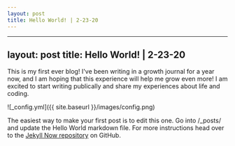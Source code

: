 ```yaml
---
layout: post
title: Hello World! | 2-23-20
---
```


---
layout: post
title: Hello World! | 2-23-20
---

This is my first ever blog! I've been writing in a growth journal for a year now, and I am hoping that this experience will help me grow even more! I am excited to start writing publically and share my experiences about life and coding.

![_config.yml]({{ site.baseurl }}/images/config.png)

The easiest way to make your first post is to edit this one. Go into /_posts/ and update the Hello World markdown file. For more instructions head over to the [Jekyll Now repository](https://github.com/barryclark/jekyll-now) on GitHub.